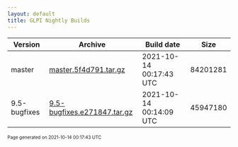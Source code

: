```yaml
---
layout: default
title: GLPI Nightly Builds
---
```


Version|Archive|Build date|Size
---|---|---|---
master|[master.5f4d791.tar.gz](master.5f4d791.tar.gz)|2021-10-14 00:17:43 UTC|84201281
9.5-bugfixes|[9.5-bugfixes.e271847.tar.gz](9.5-bugfixes.e271847.tar.gz)|2021-10-14 00:14:09 UTC|45947180

<font size="1">Page generated on 2021-10-14 00:17:43 UTC</font>
